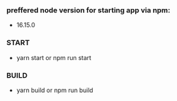 ### preffered node version for starting app via npm:
 - 16.15.0

### START
- yarn start or npm run start

### BUILD
- yarn build or npm run build